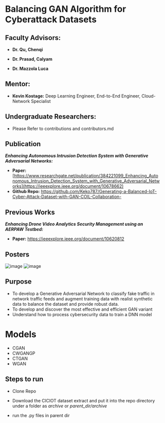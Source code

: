 # Balancing GAN Algorithm for Cyberattack Datasets

## Faculty Advisors:

* **Dr. Qu, Chenqi**

* **Dr. Prasad, Calyam**

* **Dr. Mazzola Luca**

## Mentor:

* **Kevin Kostage:** Deep Learning Engineer, End-to-End Engineer, Cloud-Network Specialist

## Undergraduate Researchers:
* Please Refer to contributions and contributors.md

## Publication
_**Enhancing Autonomous Intrusion Detection System with Generative Adversarial Networks:**_ 
  * **Paper:** [https://www.researchgate.net/publication/384221099_Enhancing_Autonomous_Intrusion_Detection_System_with_Generative_Adversarial_Networks](https://ieeexplore.ieee.org/document/10678662)
  * **Github Repo:** https://github.com/Keko787/Generating-a-Balanced-IoT-Cyber-Attack-Dataset-with-GAN-COIL-Collaboration-

## Previous Works

**_Enhancing Drone Video Analytics Security Management using an AERPAW Testbed:_** 
* **Paper:** https://ieeexplore.ieee.org/document/10620812

## Posters

![image](https://github.com/user-attachments/assets/1c8c1c65-8c7d-4a22-9ed3-241737019a89)
![image](https://github.com/user-attachments/assets/a46340b2-2517-47f0-bb58-af79cf45af99)



## Purpose
* To develop a Generative Adversarial Network to classify fake traffic in network traffic feeds and augment training data with realist synthetic data to balance the dataset and provide robust data.
* To develop and discover the most effective and efficient GAN variant
* Understand how to process cybersecurity data to train a DNN model

# Models

* CGAN
* CWGANGP
* CTGAN
* WGAN

## Steps to run

* Clone Repo

* Download the CICIOT dataset extract and put it into the repo directory under a folder as _archive_ or _parent_dir/archive_

* run the .py files in parent dir
